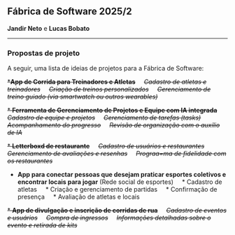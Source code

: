 ## Fábrica de Software 2025/2
**Jandir Neto** e **Lucas Bobato**

---

### Propostas de projeto
A seguir, uma lista de ideias de projetos para a Fábrica de Software:

~~***App de Corrida para Treinadores e Atletas**~~
    ~~*Cadastro de atletas e treinadores*~~
    ~~*Criação de treinos personalizados*~~
    ~~*Gerenciamento de treino guiado (via smartwatch ou outros wearables)*~~

~~* **Ferramenta de Gerenciamento de Projetos e Equipe com IA integrada**~~
    ~~*Cadastro de equipe e projetos*~~
    ~~*Gerenciamento de tarefas (tasks)*~~
    ~~*Acompanhamento do progresso*~~
    ~~*Revisão de organização com o auxílio de IA*~~

~~* **Letterboxd de restaurante**~~
    ~~*Cadastro de usuários e restaurantes*~~
    ~~*Gerenciamento de avaliações e resenhas*~~
    ~~*Prograa=ma de fidelidade com os restaurantes*~~

* **App para conectar pessoas que desejam praticar esportes coletivos e encontrar locais para jogar** (Rede social de esportes)
    * Cadastro de atletas
    * Criação e gerenciamento de partidas
    * Confirmação de presença
    * Avaliação de atletas e locais

~~* **App de divulgação e inscrição de corridas de rua**~~
    ~~*Cadastro de eventos e usuários*~~
    ~~*Compra de ingressos*~~
    ~~*Informações detalhadas sobre o evento e retirada de kits*~~